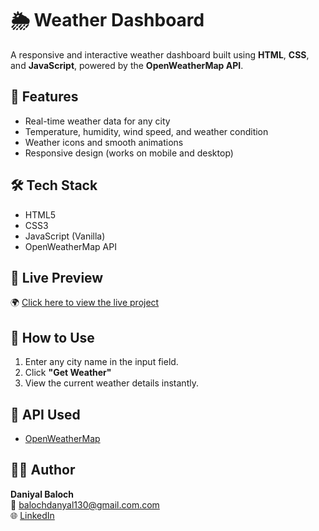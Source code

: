 # 🌦️ Weather Dashboard

A responsive and interactive weather dashboard built using **HTML**, **CSS**, and **JavaScript**, powered by the **OpenWeatherMap API**.

## 🚀 Features

- Real-time weather data for any city
- Temperature, humidity, wind speed, and weather condition
- Weather icons and smooth animations
- Responsive design (works on mobile and desktop)

## 🛠️ Tech Stack

- HTML5
- CSS3
- JavaScript (Vanilla)
- OpenWeatherMap API

## 🔗 Live Preview

🌍 [Click here to view the live project](https://Daniyal203.github.io/WeatherDashboard)





## 📌 How to Use

1. Enter any city name in the input field.
2. Click **"Get Weather"**
3. View the current weather details instantly.

## 📡 API Used

- [OpenWeatherMap](https://openweathermap.org/api)

## 🙋‍♂️ Author

**Daniyal Baloch**  
📧 balochdanyal130@gmail.com.com  
🌐 [LinkedIn](https://www.linkedin.com/in/daniyal-baloch)  
